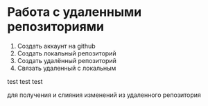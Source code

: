 # Работа с удаленными репозиториями
1. Создать аккаунт на github
2. Создать локальный репозиторий
3. Создать удалённый репозиторий
4. Связать удаленный с локальным

test test test


для получения и слияния изменений  из удаленного репозитория 
